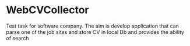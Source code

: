 # WebCVCollector

Test task for software company.
The aim is develop application that can parse one of the job sites and store CV in local Db and provides the ability of search
